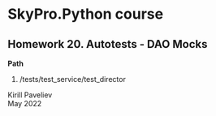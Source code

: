 # SkyPro.Python course
## Homework 20. Autotests - DAO Mocks

**Path**

1. /tests/test_service/test_director


Kirill Paveliev\
May 2022
